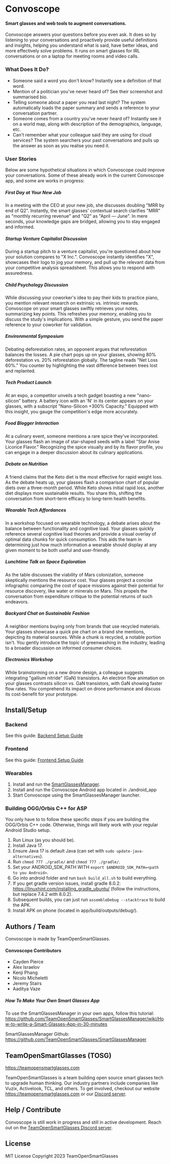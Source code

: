 # Convoscope

#### Smart glasses and web tools to augment conversations.

Convoscope answers your questions before you even ask. It does so by listening to your conversations and proactively provide useful definitions and insights, helping you understand what is said, have better ideas, and more effectively solve problems. It runs on smart glasses for IRL conversations or on a laptop for meeting rooms and video calls.

### What Does It Do?

- Someone said a word you don't know? Instantly see a definition of that word.
- Mention of a politician you've never heard of? See their screenshot and summarised bio.
- Telling someone about a paper you read last night? The system automatically loads the paper summary and sends a reference to your conversation partner.
- Someone comes from a country you've never heard of? Instantly see it on a world map, along with description of the demographics, language, etc.
- Can't remember what your colleague said they are using for cloud services? The system searchers your past conversations and pulls up the answer as soon as you realise you need it.

### User Stories

Below are some hypothetical situations in which Convoscope could improve your conversations. Some of these already work in the current Convoscope app, and some are works in progress:

##### First Day at Your New Job

In a meeting with the CEO at your new job, she discusses doubling "MRR by end of Q2". Instantly, the smart glasses' contextual search clarifies "MRR" as "monthly recurring revenue" and "Q2" as "April — June". In mere seconds, your knowledge gaps are bridged, allowing you to stay engaged and informed.

##### Startup Venture Capitalist Discussion

During a startup pitch to a venture capitalist, you're questioned about how your solution compares to "X Inc.". Convoscope instantly identifies "X", showcases their logo to jog your memory, and pull up the relevant data from your competitive analysis spreadsheet. This allows you to respond with assuredness.

##### Child Psychology Discussion

While discussing your coworker's idea to pay their kids to practice piano, you mention relevant research on extrinsic vs. intrinsic rewards. Convoscope on your smart glasses swiftly retrieves your notes, summarizing key points. This refreshes your memory, enabling you to discuss the study's implications. With a simple gesture, you send the paper reference to your coworker for validation.

##### Environmental Symposium

Debating deforestation rates, an opponent argues that reforestation balances the losses. A pie chart pops up on your glasses, showing 80% deforestation vs. 20% reforestation globally. The tagline reads "Net Loss 60%." You counter by highlighting the vast difference between trees lost and replanted.

##### Tech Product Launch

At an expo, a competitor unveils a tech gadget boasting a new "nano-silicon" battery. A battery icon with an 'N' in its center appears on your glasses, with a subscript "Nano-Silicon +300% Capacity." Equipped with this insight, you gauge the competition's edge more accurately.

##### Food Blogger Interaction

At a culinary event, someone mentions a rare spice they've incorporated. Your glasses flash an image of star-shaped seeds with a label "Star Anise Licorice Flavor." Recognizing the spice visually and by its flavor profile, you can engage in a deeper discussion about its culinary applications.

##### Debate on Nutrition

A friend claims that the Keto diet is the most effective for rapid weight loss. As the debate heats up, your glasses flash a comparison chart of popular diets over a three-month period. While Keto shows initial rapid loss, another diet displays more sustainable results. You share this, shifting the conversation from short-term efficacy to long-term health benefits.

##### Wearable Tech Affordances

In a workshop focused on wearable technology, a debate arises about the balance between functionality and cognitive load. Your glasses quickly reference several cognitive load theories and provide a visual overlay of optimal data chunks for quick consumption. This aids the team in determining just how much information a wearable should display at any given moment to be both useful and user-friendly.

##### Lunchtime Talk on Space Exploration

As the table discusses the viability of Mars colonization, someone skeptically mentions the resource cost. Your glasses project a concise infographic comparing the cost of space missions against their potential for resource discovery, like water or minerals on Mars. This propels the conversation from expenditure critique to the potential returns of such endeavors.

##### Backyard Chat on Sustainable Fashion

A neighbor mentions buying only from brands that use recycled materials. Your glasses showcase a quick pie chart on a brand she mentions, depicting its material sources. While a chunk is recycled, a notable portion isn't. You gently introduce the topic of greenwashing in the industry, leading to a broader discussion on informed consumer choices.

##### Electronics Workshop

While brainstorming on a new drone design, a colleague suggests integrating "gallium nitride" (GaN) transistors. An electron flow animation on your glasses contrasts silicon vs. GaN transistors, with GaN showing faster flow rates. You comprehend its impact on drone performance and discuss its cost-benefit for your prototype.

## Install/Setup

### Backend

See this guide: [Backend Setup Guide](./server/README.md)

### Frontend

See this guide: [Frontend Setup Guide](./web_frontend/README.md)

### Wearables

1. Install and run the [SmartGlassesManager](https://github.com/TeamOpenSmartGlasses/SmartGlassesManager).
2. Install and run the Convoscope Android app located in ./android_app
3. Start Convoscope using the SmartGlassesManager launcher.

### Building OGG/Orbis C++ for ASP

You only have to to follow these specific steps if you are building the OGG/Orbis C++ code. Otherwise, things will likely work with your regular Android Studio setup.

1. Run Linux (as you should be).
2. Install Java 17.
3. Ensure Java 17 is default Java (can set with `sudo update-java-alternatives`).
4. Run `chmod 777 ./gradle/` and `chmod 777 ./gradle/`.
5. Set your ANDROID_SDK_PATH WITH `export $ANDROID_SDK_PATH=<path to you Android>`.
6. Go into android folder and run `bash build_all.sh` to build everything.
7. If you get gradle version issues, install gradle 8.0.2: https://linuxhint.com/installing_gradle_ubuntu/ (follow the instructions, but replace 7.4.2 with 8.0.2).
8. Subsequent builds, you can just run `assembleDebug --stacktrace` to build the APK.
9. Install APK on phone (located in app/build/outputs/debug/).

## Authors / Team

Convoscope is made by TeamOpenSmartGlasses.

#### Convoscope Contributors

- Cayden Pierce
- Alex Israelov
- Kenji Phang
- Nicolo Micheletti
- Jeremy Stairs
- Aaditya Vaze

##### How To Make Your Own Smart Glasses App

To use the SmartGlassesManager in your own apps, follow this tutorial: https://github.com/TeamOpenSmartGlasses/SmartGlassesManager/wiki/How-to-write-a-Smart-Glasses-App-in-30-minutes

SmartGlassesManager Github: https://github.com/TeamOpenSmartGlasses/SmartGlassesManager

## TeamOpenSmartGlasses (TOSG)

https://teamopensmartglasses.com

TeamOpenSmartGlasses is a team building open source smart glasses tech to upgrade human thinking. Our industry partners include companies like Vuzix, Activelook, TCL, and others. To get involved, checkout our website https://teamopensmartglasses.com or our [Discord server](https://discord.gg/bAKsjh8CtE).

## Help / Contribute 

Convoscope is still work in progress and still in active development. Reach out on the [TeamOpenSmartGlasses Discord server](https://discord.gg/bAKsjh8CtE).

## License

MIT License
Copyright 2023 TeamOpenSmartGlasses
